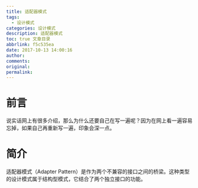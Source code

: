 ```yaml
---
title: 适配器模式
tags:
  - 设计模式
categories: 设计模式
description: 适配器模式
toc: true 文章目录
abbrlink: f5c535ea
date: 2017-10-13 14:00:16
author:
comments:
original:
permalink:
---
```


# 前言
说实话网上有很多介绍，那么为什么还要自己在写一遍呢？因为在网上看一遍容易忘掉，如果自己再重新写一遍，印象会深一点。
# 简介
适配器模式（Adapter Pattern）是作为两个不兼容的接口之间的桥梁。这种类型的设计模式属于结构型模式，它结合了两个独立接口的功能。
